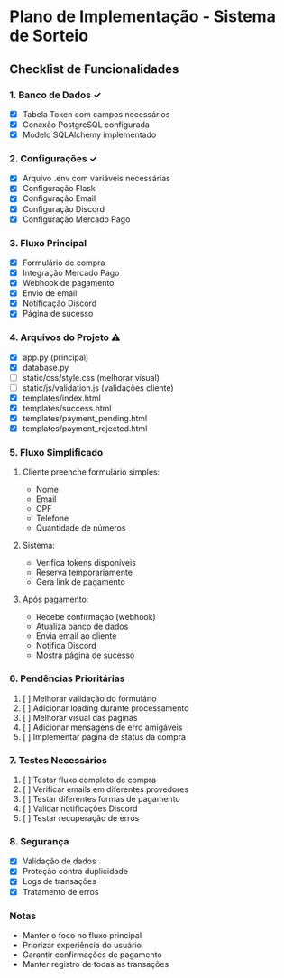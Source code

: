 # Plano de Implementação - Sistema de Sorteio

## Checklist de Funcionalidades

### 1. Banco de Dados ✓
- [x] Tabela Token com campos necessários
- [x] Conexão PostgreSQL configurada
- [x] Modelo SQLAlchemy implementado

### 2. Configurações ✓
- [x] Arquivo .env com variáveis necessárias
- [x] Configuração Flask
- [x] Configuração Email
- [x] Configuração Discord
- [x] Configuração Mercado Pago

### 3. Fluxo Principal
- [x] Formulário de compra
- [x] Integração Mercado Pago
- [x] Webhook de pagamento
- [x] Envio de email
- [x] Notificação Discord
- [x] Página de sucesso

### 4. Arquivos do Projeto ⚠️
- [x] app.py (principal)
- [x] database.py
- [ ] static/css/style.css (melhorar visual)
- [ ] static/js/validation.js (validações cliente)
- [x] templates/index.html
- [x] templates/success.html
- [x] templates/payment_pending.html
- [x] templates/payment_rejected.html

### 5. Fluxo Simplificado
1. Cliente preenche formulário simples:
   - Nome
   - Email
   - CPF
   - Telefone
   - Quantidade de números

2. Sistema:
   - Verifica tokens disponíveis
   - Reserva temporariamente
   - Gera link de pagamento

3. Após pagamento:
   - Recebe confirmação (webhook)
   - Atualiza banco de dados
   - Envia email ao cliente
   - Notifica Discord
   - Mostra página de sucesso

### 6. Pendências Prioritárias
1. [ ] Melhorar validação do formulário
2. [ ] Adicionar loading durante processamento
3. [ ] Melhorar visual das páginas
4. [ ] Adicionar mensagens de erro amigáveis
5. [ ] Implementar página de status da compra

### 7. Testes Necessários
1. [ ] Testar fluxo completo de compra
2. [ ] Verificar emails em diferentes provedores
3. [ ] Testar diferentes formas de pagamento
4. [ ] Validar notificações Discord
5. [ ] Testar recuperação de erros

### 8. Segurança
- [x] Validação de dados
- [x] Proteção contra duplicidade
- [x] Logs de transações
- [x] Tratamento de erros

### Notas
- Manter o foco no fluxo principal
- Priorizar experiência do usuário
- Garantir confirmações de pagamento
- Manter registro de todas as transações 